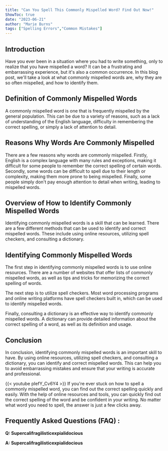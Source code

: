 ```yaml
---
title: "Can You Spell This Commonly Mispelled Word? Find Out Now!"
ShowToc: true 
date: "2023-06-21"
author: "Marie Burns" 
tags: ["Spelling Errors","Common Mistakes"]
---
```

## Introduction 

Have you ever been in a situation where you had to write something, only to realize that you have mispelled a word? It can be a frustrating and embarrassing experience, but it's also a common occurrence. In this blog post, we'll take a look at what commonly mispelled words are, why they are so often mispelled, and how to identify them. 

## Definition of Commonly Mispelled Words

A commonly mispelled word is one that is frequently mispelled by the general population. This can be due to a variety of reasons, such as a lack of understanding of the English language, difficulty in remembering the correct spelling, or simply a lack of attention to detail.

## Reasons Why Words Are Commonly Mispelled

There are a few reasons why words are commonly mispelled. Firstly, English is a complex language with many rules and exceptions, making it difficult for some people to remember the correct spelling of certain words. Secondly, some words can be difficult to spell due to their length or complexity, making them more prone to being mispelled. Finally, some people simply don't pay enough attention to detail when writing, leading to mispelled words.

## Overview of How to Identify Commonly Mispelled Words

Identifying commonly mispelled words is a skill that can be learned. There are a few different methods that can be used to identify and correct mispelled words. These include using online resources, utilizing spell checkers, and consulting a dictionary. 

## Identifying Commonly Mispelled Words

The first step in identifying commonly mispelled words is to use online resources. There are a number of websites that offer lists of commonly mispelled words, as well as tips and tricks for memorizing the correct spelling of words. 

The next step is to utilize spell checkers. Most word processing programs and online writing platforms have spell checkers built in, which can be used to identify mispelled words. 

Finally, consulting a dictionary is an effective way to identify commonly mispelled words. A dictionary can provide detailed information about the correct spelling of a word, as well as its definition and usage.

## Conclusion

In conclusion, identifying commonly mispelled words is an important skill to have. By using online resources, utilizing spell checkers, and consulting a dictionary, you can identify and correct mispelled words. This can help you to avoid embarrassing mistakes and ensure that your writing is accurate and professional.

{{< youtube pIefY_Cv6Y4 >}} 
If you're ever stuck on how to spell a commonly mispelled word, you can find out the correct spelling quickly and easily. With the help of online resources and tools, you can quickly find out the correct spelling of the word and be confident in your writing. No matter what word you need to spell, the answer is just a few clicks away.

## Frequently Asked Questions (FAQ) :
**Q: Supercalifragilisticexpialidocious**

**A: Supercalifragilisticexpialidocious**





